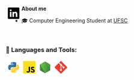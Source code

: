 

<a href="https://www.linkedin.com/in/lucca-machado-da-silva-5072a3194/" target="_blank"><img align="left" alt="linkedin" height ="42px" src="https://raw.githubusercontent.com/LuccaMS/LuccaMS/main/img/LinkedIn.svg"></a>

**About me**

- 🎓 Computer Engineering Student at [UFSC](https://en.ufsc.br)

<br />

### 🔨 Languages and Tools:

<a href="https://www.python.org" target="_blank"><img align="left" alt="Python" height ="42px" src="https://raw.githubusercontent.com/LuccaMS/LuccaMS/main/img/python.svg"></a>
<a href="https://www.javascript.com" target="_blank"> <img align="left" alt="JavaScript" height ="42px"  src="https://raw.githubusercontent.com/LuccaMS/LuccaMS/main/img/javascript.svg"> </a>
<a href="https://nodejs.org" target="_blank"><img align="left" alt="Node.js" height ="42px" src="https://raw.githubusercontent.com/LuccaMS/LuccaMS/main/img/node.svg"></a>
<a href="https://git-scm.com/" target="_blank"> <img src="https://raw.githubusercontent.com/LuccaMS/LuccaMS/main/img/git.svg" align="left" alt="git" height='42px'/> </a>

<br>